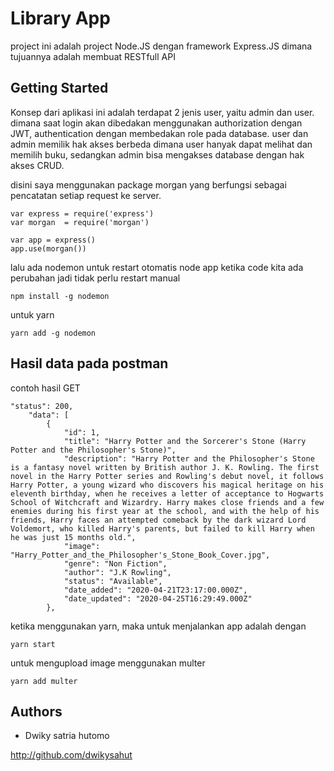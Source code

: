 # Library App
project ini adalah project Node.JS dengan framework Express.JS dimana tujuannya adalah membuat RESTfull API



## Getting Started
Konsep dari aplikasi ini adalah terdapat 2 jenis user, yaitu admin dan user. dimana saat login akan dibedakan menggunakan authorization dengan JWT, authentication  dengan  membedakan role pada database.
user dan admin memilik hak akses berbeda dimana user hanyak dapat melihat dan memilih buku, sedangkan admin bisa mengakses database dengan hak akses CRUD.

disini saya menggunakan package morgan yang berfungsi sebagai pencatatan setiap request ke server. 

```
var express = require('express')
var morgan  = require('morgan')
 
var app = express()
app.use(morgan())
```
lalu ada nodemon untuk restart otomatis node app ketika code kita ada perubahan jadi tidak perlu restart manual


```
npm install -g nodemon

```
untuk yarn


```
yarn add -g nodemon

```

## Hasil data pada postman

contoh hasil GET


```
"status": 200,
    "data": [
        {
            "id": 1,
            "title": "Harry Potter and the Sorcerer's Stone (Harry Potter and the Philosopher's Stone)",
            "description": "Harry Potter and the Philosopher's Stone is a fantasy novel written by British author J. K. Rowling. The first novel in the Harry Potter series and Rowling's debut novel, it follows Harry Potter, a young wizard who discovers his magical heritage on his eleventh birthday, when he receives a letter of acceptance to Hogwarts School of Witchcraft and Wizardry. Harry makes close friends and a few enemies during his first year at the school, and with the help of his friends, Harry faces an attempted comeback by the dark wizard Lord Voldemort, who killed Harry's parents, but failed to kill Harry when he was just 15 months old.",
            "image": "Harry_Potter_and_the_Philosopher's_Stone_Book_Cover.jpg",
            "genre": "Non Fiction",
            "author": "J.K Rowling",
            "status": "Available",
            "date_added": "2020-04-21T23:17:00.000Z",
            "date_updated": "2020-04-25T16:29:49.000Z"
        },

```

ketika menggunakan yarn, maka untuk menjalankan app adalah dengan


```
yarn start

```
untuk mengupload image menggunakan multer


```
yarn add multer

```

## Authors

* Dwiky satria hutomo

http://github.com/dwikysahut

